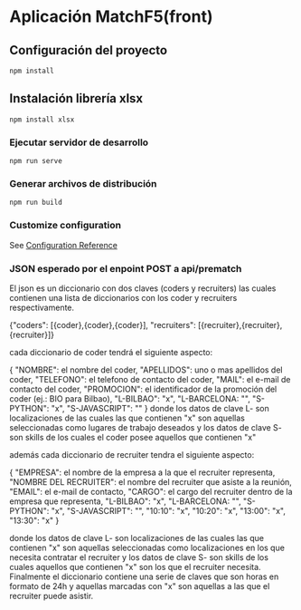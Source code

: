 # Aplicación MatchF5(front)

## Configuración del proyecto

```
npm install

```

## Instalación librería xlsx

```
npm install xlsx

```

### Ejecutar servidor de desarrollo

```
npm run serve
```

### Generar archivos de distribución

```
npm run build
```

### Customize configuration

See [Configuration Reference](https://cli.vuejs.org/config/)

### JSON esperado por el enpoint POST a api/prematch

El json es un diccionario con dos claves (coders y recruiters) las cuales
contienen una lista de diccionarios con los coder y recruiters respectivamente.

{"coders": [{coder},{coder},{coder}], "recruiters": [{recruiter},{recruiter},{recruiter}]}

cada diccionario de coder tendrá el siguiente aspecto:

{
"NOMBRE": el nombre del coder,
"APELLIDOS": uno o mas apellidos del coder,
"TELEFONO": el telefono de contacto del coder,
"MAIL": el e-mail de contacto del coder,
"PROMOCION": el identificador de la promoción del coder (ej.: BIO para Bilbao),
"L-BILBAO": "x",
"L-BARCELONA: "",
"S-PYTHON": "x",
"S-JAVASCRIPT": ""
}
donde los datos de clave L- son localizaciones de las cuales las que contienen "x" son
aquellas seleccionadas como lugares de trabajo deseados y los datos de clave S- son skills
de los cuales el coder posee aquellos que contienen "x"

además cada diccionario de recruiter tendra el siguiente aspecto:

{
"EMPRESA": el nombre de la empresa a la que el recruiter representa,
"NOMBRE DEL RECRUITER": el nombre del recruiter que asiste a la reunión,
"EMAIL": el e-mail de contacto,
"CARGO": el cargo del recruiter dentro de la empresa que representa,
"L-BILBAO": "x",
"L-BARCELONA: "",
"S-PYTHON": "x",
"S-JAVASCRIPT": "",
"10:10": "x",
"10:20": "x",
"13:00": "x",
"13:30": "x"
}

donde los datos de clave L- son localizaciones de las cuales las que contienen "x" son
aquellas seleccionadas como localizaciones en los que necesita contratar el recruiter
y los datos de clave S- son skills de los cuales aquellos que contienen "x" son los que
el recruiter necesita. Finalmente el diccionario contiene una serie de claves que son
horas en formato de 24h y aquellas marcadas con "x" son aquellas a las que el recruiter
puede asistir.
